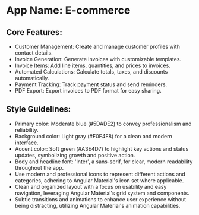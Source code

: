 # **App Name**: E-commerce

## Core Features:

- Customer Management: Create and manage customer profiles with contact details.
- Invoice Generation: Generate invoices with customizable templates.
- Invoice Items: Add line items, quantities, and prices to invoices.
- Automated Calculations: Calculate totals, taxes, and discounts automatically.
- Payment Tracking: Track payment status and send reminders.
- PDF Export: Export invoices to PDF format for easy sharing.

## Style Guidelines:

- Primary color: Moderate blue (#5DADE2) to convey professionalism and reliability.
- Background color: Light gray (#F0F4F8) for a clean and modern interface.
- Accent color: Soft green (#A3E4D7) to highlight key actions and status updates, symbolizing growth and positive action.
- Body and headline font: 'Inter', a sans-serif, for clear, modern readability throughout the app.
- Use modern and professional icons to represent different actions and categories, adhering to Angular Material's icon set where applicable.
- Clean and organized layout with a focus on usability and easy navigation, leveraging Angular Material's grid system and components.
- Subtle transitions and animations to enhance user experience without being distracting, utilizing Angular Material's animation capabilities.